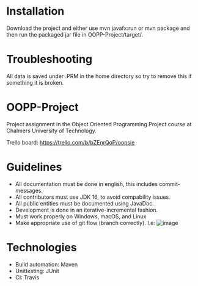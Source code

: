# Installation
Download the project and either use mvn javafx:run or mvn package and then run the packaged jar file in OOPP-Project/target/. 

# Troubleshooting
All data is saved under .PRM in the home directory so try to remove this if something it is broken.

# OOPP-Project
Project assignment in the Object Oriented Programming Project course at Chalmers University of Technology.

Trello board: https://trello.com/b/bZEnrQoP/oopsie

# Guidelines
- All documentation must be done in english, this includes commit-messages.
- All contributors must use JDK 16, to avoid compability issues.
- All public entities must be documented using JavaDoc.
- Development is done in an iterative-incremental fashion.
- Must work properly on Windows, macOS, and Linux
- Make appropriate use of git flow (branch correctly). I.e:
![image](https://user-images.githubusercontent.com/39124630/131368774-e21192f3-2708-45ba-a5bf-7a5c4f05d19a.png)


# Technologies
- Build automation: Maven
- Unittesting: JUnit
- CI: Travis
